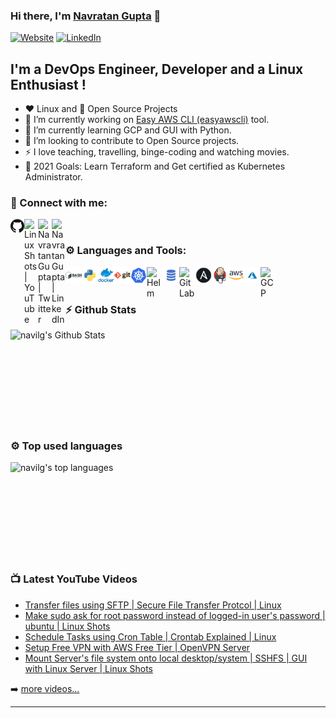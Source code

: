 ### Hi there, I'm [Navratan Gupta][website] 👋

[![Website](https://img.shields.io/website?label=navratangupta.in&style=for-the-badge&url=https%3A%2F%2Fnavratangupta.in)](https://navratangupta.in)
[![LinkedIn](https://img.shields.io/badge/Connect%20me-%230077B5.svg?&color=grey&style=for-the-badge&logo=linkedin&logoColor=white)][linkedin]
<!--[![LinkedIn](https://img.shields.io/badge/Connect%20me-%230077B5.svg?&style=for-the-badge&logo=linkedin&logoColor=white")][linkedin]-->
<!-- [![Twitter Follow](https://img.shields.io/twitter/follow/navratan_gupta?color=1DA1F2&logo=twitter&style=for-the-badge)](https://twitter.com/intent/follow?original_referer=https%3A%2F%2Fgithub.com%2Fnavilg&screen_name=navratan_gupta) -->

## I'm a DevOps Engineer, Developer and a Linux Enthusiast !

- :heart: Linux and :handshake: Open Source Projects
- 🔭 I’m currently working on [Easy AWS CLI (easyawscli)](https://github.com/navilg/easyawscli) tool.
- 🌱 I’m currently learning GCP and GUI with Python.
- 👯 I’m looking to contribute to Open Source projects.
- :zap: I love teaching, travelling, binge-coding and watching movies.
- 🥅 2021 Goals: Learn Terraform and Get certified as Kubernetes Administrator.

<!--
[comment]: <> (- ⚡ Fun fact: I love to sing and read books)
[comment]: <> (- 🥅 2020 Goals: Learn new programming & speaking language. )
-->
### :handshake: Connect with me:

[<img align="left" alt="GitHub" width="22px" src="https://raw.githubusercontent.com/github/explore/78df643247d429f6cc873026c0622819ad797942/topics/github/github.png" />][website]
[<img align="left" alt="Linux Shots | YouTube" width="22px" src="https://cdn.jsdelivr.net/npm/simple-icons@v3/icons/youtube.svg" />][youtube]
[<img align="left" alt="Navratan Gupta | Twitter" width="22px" src="https://cdn.jsdelivr.net/npm/simple-icons@v3/icons/twitter.svg" />][twitter]
[<img align="left" alt="Navratan Gupta | LinkedIn" width="22px" src="https://cdn.jsdelivr.net/npm/simple-icons@v3/icons/linkedin.svg" />][linkedin]

[comment]: <> ([<img align="left" alt="Navratan Gupta | Instagram" width="22px" src="https://cdn.jsdelivr.net/npm/simple-icons@v3/icons/instagram.svg" />][instagram])

<br />

### :gear: Languages and Tools:

[<img align="left" alt="BASH" width="26px" src="https://raw.githubusercontent.com/github/explore/80688e429a7d4ef2fca1e82350fe8e3517d3494d/topics/bash/bash.png" />](https://www.gnu.org/software/bash)
[<img align="left" alt="Python" width="26px" src="https://raw.githubusercontent.com/github/explore/80688e429a7d4ef2fca1e82350fe8e3517d3494d/topics/python/python.png" />](https://www.python.org/)
[<img align="left" alt="Docker" width="26px" src="https://raw.githubusercontent.com/github/explore/80688e429a7d4ef2fca1e82350fe8e3517d3494d/topics/docker/docker.png" />](https://www.docker.com)
[<img align="left" alt="Git" width="26px" src="https://raw.githubusercontent.com/github/explore/e94815998e4e0713912fed477a1f346ec04c3da2/topics/git/git.png" />](https://git-scm.com/)
[<img align="left" alt="Kubernetes" width="26px" src="https://raw.githubusercontent.com/github/explore/80688e429a7d4ef2fca1e82350fe8e3517d3494d/topics/kubernetes/kubernetes.png" />](https://kubernetes.io/)
[<img align="left" alt="Helm" width="26px" src="https://avatars.githubusercontent.com/u/15859888?s=200&v=4" />](https://helm.sh/)
[<img align="left" alt="SQL" width="26px" src="https://raw.githubusercontent.com/github/explore/80688e429a7d4ef2fca1e82350fe8e3517d3494d/topics/sql/sql.png" />](https://en.wikipedia.org/wiki/SQL)
[<img align="left" alt="GitLab" width="26px" src="https://about.gitlab.com/images/press/press-kit-icon.svg" />](https://about.gitlab.com)
[<img align="left" alt="Ansible" width="26px" src="https://raw.githubusercontent.com/github/explore/80688e429a7d4ef2fca1e82350fe8e3517d3494d/topics/ansible/ansible.png" />](https://www.ansible.com)
[<img align="left" alt="Jenkins" width="26px" src="https://raw.githubusercontent.com/github/explore/4546263bd5739353083c33dada43f8f31e7d1fd6/topics/jenkins/jenkins.png" />](https://jenkins.io)
[<img align="left" alt="AWS" width="26px" src="https://raw.githubusercontent.com/github/explore/fbceb94436312b6dacde68d122a5b9c7d11f9524/topics/aws/aws.png" />](https://aws.amazon.com/)
[<img align="left" alt="Azure" width="26px" src="https://raw.githubusercontent.com/github/explore/80688e429a7d4ef2fca1e82350fe8e3517d3494d/topics/azure/azure.png" />](https://azure.microsoft.com/)
[<img align="left" alt="GCP" width="26px" src="https://avatars.githubusercontent.com/u/2810941?s=200&v=4" />](https://cloud.google.com/)

<!--
[<img align="left" alt="Atom" width="26px" src="https://raw.githubusercontent.com/github/explore/80688e429a7d4ef2fca1e82350fe8e3517d3494d/topics/atom/atom.png" />](https://atom.io)
[<img align="left" alt="MongoDB" width="26px" src="https://raw.githubusercontent.com/github/explore/80688e429a7d4ef2fca1e82350fe8e3517d3494d/topics/jenkins/jenkins.png" />][webdevplaylist]
[<img align="left" alt="Git" width="26px" src="https://raw.githubusercontent.com/github/explore/80688e429a7d4ef2fca1e82350fe8e3517d3494d/topics/git/git.png" />][webdevplaylist]
[<img align="left" alt="GitHub" width="26px" src="https://raw.githubusercontent.com/github/explore/78df643247d429f6cc873026c0622819ad797942/topics/github/github.png" />][webdevplaylist]
[<img align="left" alt="Terminal" width="26px" src="https://raw.githubusercontent.com/github/explore/80688e429a7d4ef2fca1e82350fe8e3517d3494d/topics/terminal/terminal.png" />][webdevplaylist]
-->
<br />
<br />

### :zap: Github Stats

 <img align="left" alt="navilg's Github Stats" src="https://github-readme-stats.navilg.vercel.app/api?username=navilg&show_icons=true&hide_border=true&count_private=true" />

</br>
</br>
</br>
</br>
</br>
</br>
</br>
</br>
</br>

### :gear: Top used languages

<img align="left" alt="navilg's top languages" src="https://github-language-stats-psi.vercel.app/api/top-langs?username=navilg&count=6&fork=false" />

</br>
</br>
</br>
</br>
</br>
</br>
</br>
</br>
</br>

### 📺 Latest YouTube Videos

<!-- YOUTUBE:START -->
- [Transfer files using SFTP | Secure File Transfer Protcol | Linux](https://www.youtube.com/watch?v=7COeg4sdrSM)
- [Make sudo ask for root password instead of logged-in user's password | ubuntu | Linux Shots](https://www.youtube.com/watch?v=5unYu5YG4mA)
- [Schedule Tasks using Cron Table | Crontab Explained | Linux](https://www.youtube.com/watch?v=OwJC9V1PtpA)
- [Setup Free VPN with AWS Free Tier | OpenVPN Server](https://www.youtube.com/watch?v=f12xiPkQnlA)
- [Mount Server's file system onto local desktop/system | SSHFS | GUI with Linux Server | Linux Shots](https://www.youtube.com/watch?v=x7xA5sdUVpQ)
<!-- YOUTUBE:END -->

➡️ [more videos...][youtube]

---

</br>
</br>

<!--
### :zap: Languages Used:

[![Top Langs](https://github-readme-stats.vercel.app/api/top-langs/?username=navilg&layout=compact)](https://github.com/navilg/github-readme-stats)
-->

[website]: https://github.com/navilg
[twitter]: https://twitter.com/navratan_gupta
[youtube]: https://www.youtube.com/channel/UCd6Y8iqpvXem-AzRjTgQNrA
[linkedin]: https://in.linkedin.com/in/navratan-gupta
[webdevplaylist]: https://www.youtube.com/playlist?list=UCd6Y8iqpvXem-AzRjTgQNrA
[jsplaylist]: https://www.youtube.com/playlist?list=UCd6Y8iqpvXem-AzRjTgQNrA
[cssplaylist]: https://www.youtube.com/playlist?list=UCd6Y8iqpvXem-AzRjTgQNrA
[reactplaylist]: https://www.youtube.com/playlist?list=UCd6Y8iqpvXem-AzRjTgQNrA

